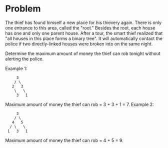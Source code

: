 Problem
===

The thief has found himself a new place for his thievery again. There is only one entrance to this area, called the "root." Besides the root, each house has one and only one parent house. After a tour, the smart thief realized that "all houses in this place forms a binary tree". It will automatically contact the police if two directly-linked houses were broken into on the same night.

Determine the maximum amount of money the thief can rob tonight without alerting the police.

Example 1:

         3
        / \
       2   3
        \   \ 
         3   1

Maximum amount of money the thief can rob = 3 + 3 + 1 = 7.
Example 2:

         3
        / \
       4   5
      / \   \ 
     1   3   1

Maximum amount of money the thief can rob = 4 + 5 = 9.
